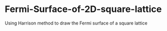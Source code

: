 # Fermi-Surface-of-2D-square-lattice
Using Harrison method to draw the Fermi surface of a square lattice
